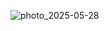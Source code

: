 ![photo_2025-05-28](https://github.com/user-attachments/assets/dc27834d-0ccd-4e2b-940e-60d305cf2d80)
